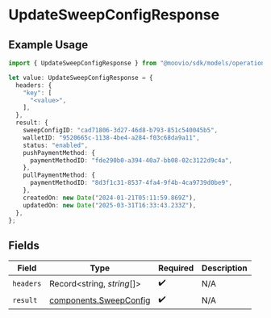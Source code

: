 # UpdateSweepConfigResponse

## Example Usage

```typescript
import { UpdateSweepConfigResponse } from "@moovio/sdk/models/operations";

let value: UpdateSweepConfigResponse = {
  headers: {
    "key": [
      "<value>",
    ],
  },
  result: {
    sweepConfigID: "cad71806-3d27-46d8-b793-851c540045b5",
    walletID: "9520665c-1138-4be4-a284-f03c68da9a11",
    status: "enabled",
    pushPaymentMethod: {
      paymentMethodID: "fde290b0-a394-40a7-bb08-02c3122d9c4a",
    },
    pullPaymentMethod: {
      paymentMethodID: "8d3f1c31-8537-4fa4-9f4b-4ca9739d0be9",
    },
    createdOn: new Date("2024-01-21T05:11:59.869Z"),
    updatedOn: new Date("2025-03-31T16:33:43.233Z"),
  },
};
```

## Fields

| Field                                                            | Type                                                             | Required                                                         | Description                                                      |
| ---------------------------------------------------------------- | ---------------------------------------------------------------- | ---------------------------------------------------------------- | ---------------------------------------------------------------- |
| `headers`                                                        | Record<string, *string*[]>                                       | :heavy_check_mark:                                               | N/A                                                              |
| `result`                                                         | [components.SweepConfig](../../models/components/sweepconfig.md) | :heavy_check_mark:                                               | N/A                                                              |